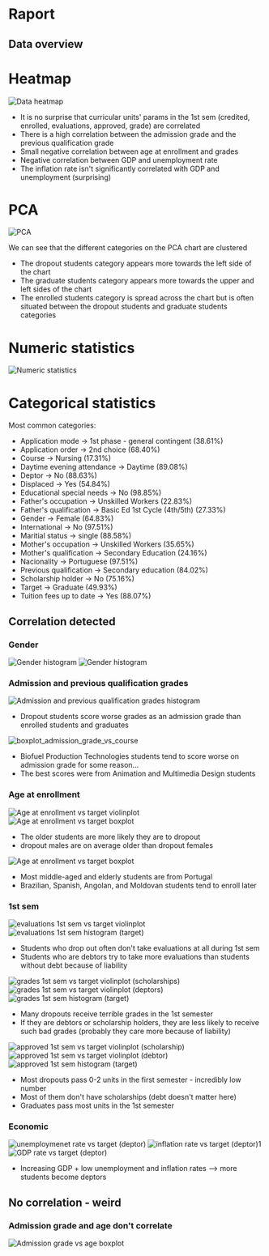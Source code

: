 # Raport

## Data overview

# Heatmap
![Data heatmap](https://github.com/user-attachments/assets/c32f32f2-9558-4033-8e00-80d2501b7327)
* It is no surprise that curricular units' params in the 1st sem (credited, enrolled, evaluations, approved, grade) are correlated
* There is a high correlation between the admission grade and the previous qualification grade
* Small negative correlation between age at enrollment and grades
* Negative correlation between GDP and unemployment rate
* The inflation rate isn't significantly correlated with GDP and unemployment (surprising)

# PCA
![PCA](https://github.com/user-attachments/assets/8b0bf288-86dc-4648-91af-0fcf7ac9993b)

We can see that the different categories on the PCA chart are clustered
* The dropout students category appears more towards the left side of the chart
* The graduate students category appears more towards the upper and left sides of the chart
* The enrolled students category is spread across the chart but is often situated between the dropout students and graduate students categories

# Numeric statistics
![Numeric statistics](https://github.com/user-attachments/assets/ea7a104f-1c25-4b42-bdd8-475c7472bc34)

# Categorical statistics
Most common categories:
* Application mode -> 1st phase - general contingent (38.61%)
* Application order -> 2nd choice (68.40%)
* Course -> Nursing (17.31%)
* Daytime evening attendance -> Daytime (89.08%)
* Deptor -> No (88.63%)
* Displaced -> Yes (54.84%)
* Educational special needs -> No (98.85%)
* Father's occupation -> Unskilled Workers (22.83%)
* Father's qualification -> Basic Ed 1st Cycle (4th/5th) (27.33%)
* Gender -> Female (64.83%)
* International -> No (97.51%)
* Maritial status -> single (88.58%)
* Mother's occupation -> Unskilled Workers (35.65%)
* Mother's qualification -> Secondary Education (24.16%)
* Nacionality -> Portuguese (97.51%)
* Previous qualification -> Secondary education (84.02%)
* Scholarship holder -> No (75.16%)
* Target -> Graduate (49.93%)
* Tuition fees up to date -> Yes (88.07%)

## Correlation detected

### Gender
![Gender histogram](https://github.com/user-attachments/assets/82fdd504-cbe6-442d-9c67-004d1f8078e2)
![Gender histogram](https://github.com/user-attachments/assets/89613c23-a14d-41b0-83c1-4378eb0db0a6)

### Admission and previous qualification grades
![Admission and previous qualification grades histogram](https://github.com/user-attachments/assets/ecc74a0f-d359-40c5-bcda-e51137ec2e95)
* Dropout students score worse grades as an admission grade than enrolled students and graduates

![boxplot_admission_grade_vs_course](https://github.com/user-attachments/assets/03529ac1-a953-4d8e-aca0-9f9f3c4945b9)
* Biofuel Production Technologies students tend to score worse on admission grade for some reason...
* The best scores were from Animation and Multimedia Design students

### Age at enrollment

![Age at enrollment vs target violinplot](https://github.com/user-attachments/assets/124fb07a-d0d0-4422-a476-6b88f6d7edcc)
![Age at enrollment vs target boxplot](https://github.com/user-attachments/assets/4ff42621-df9e-4c7e-bb7a-534fc8926df6)
* The older students are more likely they are to dropout
* dropout males are on average older than dropout females

![Age at enrollment vs target boxplot](https://github.com/user-attachments/assets/b2b21e4b-bc10-4df6-afef-8fe43f16736e)
* Most middle-aged and elderly students are from Portugal
* Brazilian, Spanish, Angolan, and Moldovan students tend to enroll later

### 1st sem

![evaluations 1st sem vs target violinplot](https://github.com/user-attachments/assets/53002b50-3b3e-4ca5-b8e7-73f9327f5ae7)
![evaluations 1st sem histogram (target)](https://github.com/user-attachments/assets/4dd0278c-1c5a-4ca5-9315-02e098bf7783)
* Students who drop out often don't take evaluations at all during 1st sem
* Students who are debtors try to take more evaluations than students without debt because of liability



![grades 1st sem vs target violinplot (scholarships)](https://github.com/user-attachments/assets/97bd85ee-1ab2-4616-ab24-5aebe517569a)
![grades 1st sem vs target violinplot (deptors)](https://github.com/user-attachments/assets/f24b0baf-92b3-48a2-a157-cb366b85ab23)
![grades 1st sem histogram (target)](https://github.com/user-attachments/assets/bc100be9-a255-4ee6-a046-3358e166e938)
* Many dropouts receive terrible grades in the 1st semester
* If they are debtors or scholarship holders, they are less likely to receive such bad grades (probably they care more because of liability)

![approved 1st sem vs target violinplot (scholarship)](https://github.com/user-attachments/assets/21021106-1057-4066-816b-1f788ee7b62d)
![approved 1st sem vs target violinplot (debtor)](https://github.com/user-attachments/assets/c08ed536-6c0e-47ff-a8b9-d6cbae182d03)
![approved 1st sem histogram (target)](https://github.com/user-attachments/assets/b764c76d-5a5e-4aea-a0be-4eaf85537b3c)
* Most dropouts pass 0-2 units in the first semester - incredibly low number
* Most of them don't have scholarships (debt doesn't matter here)
* Graduates pass most units in the 1st semester

### Economic
![unemploymenet rate vs target (deptor)](https://github.com/user-attachments/assets/7a926890-f904-43dd-80bd-1a03c9826fb6)
![inflation rate vs target (deptor)1](https://github.com/user-attachments/assets/730c9d2e-6889-4fee-b8df-e10e8127cbba)
![GDP rate vs target (deptor)](https://github.com/user-attachments/assets/6339aa27-6771-4604-acd8-f830f4d5c8c0)
* Increasing GDP + low unemployment and inflation rates --> more students become deptors

## No correlation - weird

### Admission grade and age don't correlate
![Admission grade vs age boxplot](https://github.com/user-attachments/assets/2a871a79-8dd1-4da3-8f65-fe787b62eafc)
